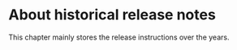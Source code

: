 # About historical release notes

This chapter mainly stores the release instructions over the years.